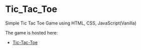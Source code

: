 # Tic_Tac_Toe
Simple Tic Tac Toe Game using HTML, CSS, JavaScript(Vanilla)

The game is hosted here:
- [Tic-Tac-Toe](http://codemechanic.epizy.com/Tic-Tac-Toe/)
